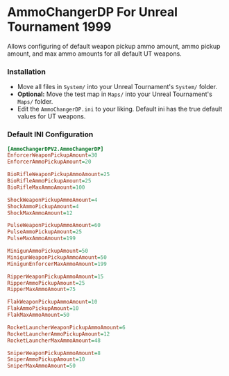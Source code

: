 # AmmoChangerDP For Unreal Tournament 1999

Allows configuring of default weapon pickup ammo amount, ammo pickup amount, and max ammo amounts for all default UT weapons.

### Installation
- Move all files in `System/` into your Unreal Tournament's `System/` folder.
- **Optional:** Move the test map in `Maps/` into your Unreal Tournament's `Maps/` folder.
- Edit the `AmmoChangerDP.ini` to your liking. Default ini has the true default values for UT weapons.

### Default INI Configuration
```ini
[AmmoChangerDPV2.AmmoChangerDP]
EnforcerWeaponPickupAmount=30
EnforcerAmmoPickupAmount=20

BioRifleWeaponPickupAmmoAmount=25
BioRifleAmmoPickupAmount=25
BioRifleMaxAmmoAmount=100

ShockWeaponPickupAmmoAmount=4
ShockAmmoPickupAmount=4
ShockMaxAmmoAmount=12

PulseWeaponPickupAmmoAmount=60
PulseAmmoPickupAmount=25
PulseMaxAmmoAmount=199

MinigunAmmoPickupAmount=50
MinigunWeaponPickupAmmoAmount=50
MinigunEnforcerMaxAmmoAmount=199

RipperWeaponPickupAmmoAmount=15
RipperAmmoPickupAmount=25
RipperMaxAmmoAmount=75

FlakWeaponPickupAmmoAmount=10
FlakAmmoPickupAmount=10
FlakMaxAmmoAmount=50

RocketLauncherWeaponPickupAmmoAmount=6
RocketLauncherAmmoPickupAmount=12
RocketLauncherMaxAmmoAmount=48

SniperWeaponPickupAmmoAmount=8
SniperAmmoPickupAmount=10
SniperMaxAmmoAmount=50
```
